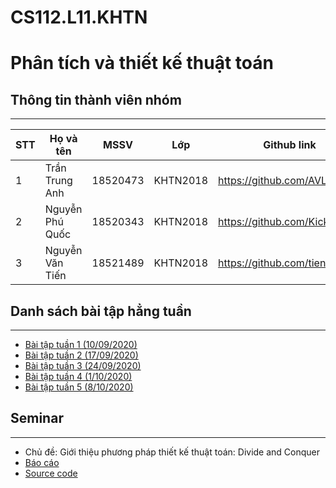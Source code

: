 # CS112.L11.KHTN
# Phân tích và thiết kế thuật toán

## Thông tin thành viên nhóm
-----------
| STT | Họ và tên | MSSV | Lớp | Github link |
|-|-|-|-|-|
| 1 | Trần Trung Anh | 18520473 | KHTN2018 | https://github.com/AVL1 |
| 2 | Nguyễn Phú Quốc | 18520343 | KHTN2018 | https://github.com/KicksxNPQ |
| 3 | Nguyễn Văn Tiến | 18521489 | KHTN2018 | https://github.com/tiennvuit |


## Danh sách bài tập hẳng tuần
-----------
- [Bài tập tuần 1 (10/09/2020)](https://github.com/tiennvuit/CS112.L11.KHTN/tree/master/Assignment_01)
- [Bài tập tuần 2 (17/09/2020)](https://github.com/tiennvuit/CS112.L11.KHTN/tree/master/Assignment_02)
- [Bài tập tuần 3 (24/09/2020)](https://github.com/tiennvuit/CS112.L11.KHTN/tree/master/Assignment_03)
- [Bài tập tuần 4 (1/10/2020)](https://github.com/tiennvuit/CS112.L11.KHTN/tree/master/Assignment_04)
- [Bài tập tuần 5 (8/10/2020)](https://github.com/tiennvuit/CS112.L11.KHTN/tree/master/Assignment_05)

## Seminar
----------
- Chủ đề: Giới thiệu phương pháp thiết kế thuật toán: Divide and Conquer
- [Báo cáo]()
- [Source code]()




